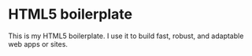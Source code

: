 # HTML5 boilerplate

This is my HTML5 boilerplate. I use it to build fast, robust, and adaptable web apps or sites.